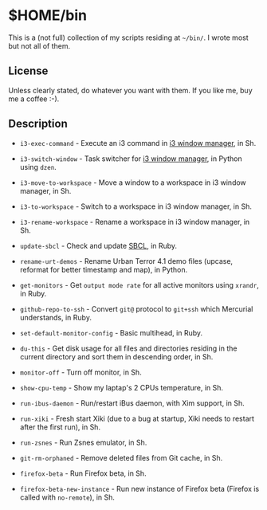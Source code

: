 # $HOME/bin

This is a (not full) collection of my scripts residing at `~/bin/`.  I wrote
most but not all of them.

## License

Unless clearly stated, do whatever you want with them.  If you like me, buy me
a coffee :-).

## Description

* `i3-exec-command` - Execute an i3 command in
  [i3 window manager](http://i3wm.org/), in Sh.

* `i3-switch-window` - Task switcher for
  [i3 window manager](http://i3wm.org/), in Python using `dzen`.

* `i3-move-to-workspace` - Move a window to a workspace in i3 window manager,
  in Sh.

* `i3-to-workspace` - Switch to a workspace in i3 window manager, in Sh.

* `i3-rename-workspace` - Rename a workspace in i3 window manager, in Sh.

* `update-sbcl` - Check and update [SBCL](http://www.sbcl.org/), in Ruby.

* `rename-urt-demos` - Rename Urban Terror 4.1 demo files (upcase, reformat
  for better timestamp and map), in Python.

* `get-monitors` - Get `output mode rate` for all active monitors using
  `xrandr`, in Ruby.

* `github-repo-to-ssh` - Convert `git@` protocol to `git+ssh` which Mercurial
  understands, in Ruby.

* `set-default-monitor-config` - Basic multihead, in Ruby.

* `du-this` - Get disk usage for all files and directories residing in the
  current directory and sort them in descending order, in Sh.

* `monitor-off` - Turn off monitor, in Sh.

* `show-cpu-temp` - Show my laptap's 2 CPUs temperature, in Sh.

* `run-ibus-daemon` - Run/restart iBus daemon, with Xim support, in Sh.

* `run-xiki` - Fresh start Xiki (due to a bug at startup, Xiki needs to
  restart after the first run), in Sh.

* `run-zsnes` - Run Zsnes emulator, in Sh.

* `git-rm-orphaned` - Remove deleted files from Git cache, in Sh.

* `firefox-beta` - Run Firefox beta, in Sh.

* `firefox-beta-new-instance` - Run new instance of Firefox beta (Firefox is
  called with `no-remote`), in Sh.
